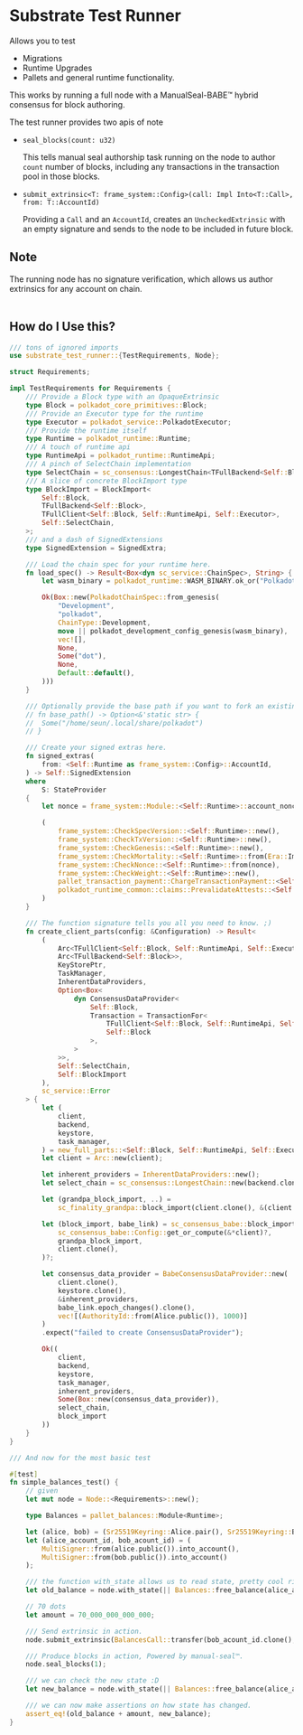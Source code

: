 # Substrate Test Runner

Allows you to test
<br />

-   Migrations
-   Runtime Upgrades
-   Pallets and general runtime functionality.

This works by running a full node with a ManualSeal-BABE™ hybrid consensus for block authoring.

The test runner provides two apis of note

-   `seal_blocks(count: u32)`
    <br/>

    This tells manual seal authorship task running on the node to author `count` number of blocks, including any transactions in the transaction pool in those blocks.

-   `submit_extrinsic<T: frame_system::Config>(call: Impl Into<T::Call>, from: T::AccountId)`
    <br/>

    Providing a `Call` and an `AccountId`, creates an `UncheckedExtrinsic` with an empty signature and sends to the node to be included in future block.

<h2>Note</h2>
The running node has no signature verification, which allows us author extrinsics for any account on chain.
    <br/>
    <br/>

<h2>How do I Use this?</h2>


```rust
/// tons of ignored imports
use substrate_test_runner::{TestRequirements, Node};

struct Requirements;

impl TestRequirements for Requirements {
    /// Provide a Block type with an OpaqueExtrinsic
    type Block = polkadot_core_primitives::Block;
    /// Provide an Executor type for the runtime
    type Executor = polkadot_service::PolkadotExecutor;
    /// Provide the runtime itself
    type Runtime = polkadot_runtime::Runtime;
    /// A touch of runtime api
    type RuntimeApi = polkadot_runtime::RuntimeApi;
    /// A pinch of SelectChain implementation
    type SelectChain = sc_consensus::LongestChain<TFullBackend<Self::Block>, Self::Block>;
    /// A slice of concrete BlockImport type
	type BlockImport = BlockImport<
		Self::Block,
		TFullBackend<Self::Block>,
		TFullClient<Self::Block, Self::RuntimeApi, Self::Executor>,
		Self::SelectChain,
    >;
    /// and a dash of SignedExtensions
	type SignedExtension = SignedExtra;

    /// Load the chain spec for your runtime here.
	fn load_spec() -> Result<Box<dyn sc_service::ChainSpec>, String> {
		let wasm_binary = polkadot_runtime::WASM_BINARY.ok_or("Polkadot development wasm not available")?;

		Ok(Box::new(PolkadotChainSpec::from_genesis(
			"Development",
			"polkadot",
			ChainType::Development,
			move || polkadot_development_config_genesis(wasm_binary),
			vec![],
			None,
			Some("dot"),
			None,
			Default::default(),
		)))
	}

    /// Optionally provide the base path if you want to fork an existing chain.
	// fn base_path() -> Option<&'static str> {
	// 	Some("/home/seun/.local/share/polkadot")
	// }

    /// Create your signed extras here.
	fn signed_extras(
		from: <Self::Runtime as frame_system::Config>::AccountId,
	) -> Self::SignedExtension
	where
		S: StateProvider
	{
		let nonce = frame_system::Module::<Self::Runtime>::account_nonce(from);

		(
			frame_system::CheckSpecVersion::<Self::Runtime>::new(),
			frame_system::CheckTxVersion::<Self::Runtime>::new(),
			frame_system::CheckGenesis::<Self::Runtime>::new(),
			frame_system::CheckMortality::<Self::Runtime>::from(Era::Immortal),
			frame_system::CheckNonce::<Self::Runtime>::from(nonce),
			frame_system::CheckWeight::<Self::Runtime>::new(),
			pallet_transaction_payment::ChargeTransactionPayment::<Self::Runtime>::from(0),
			polkadot_runtime_common::claims::PrevalidateAttests::<Self::Runtime>::new(),
		)
	}

    /// The function signature tells you all you need to know. ;)
	fn create_client_parts(config: &Configuration) -> Result<
		(
			Arc<TFullClient<Self::Block, Self::RuntimeApi, Self::Executor>>,
			Arc<TFullBackend<Self::Block>>,
			KeyStorePtr,
			TaskManager,
			InherentDataProviders,
			Option<Box<
				dyn ConsensusDataProvider<
					Self::Block,
					Transaction = TransactionFor<
						TFullClient<Self::Block, Self::RuntimeApi, Self::Executor>,
						Self::Block
					>,
				>
			>>,
			Self::SelectChain,
			Self::BlockImport
		),
		sc_service::Error
	> {
		let (
			client,
			backend,
			keystore,
			task_manager,
		) = new_full_parts::<Self::Block, Self::RuntimeApi, Self::Executor>(config)?;
		let client = Arc::new(client);

		let inherent_providers = InherentDataProviders::new();
		let select_chain = sc_consensus::LongestChain::new(backend.clone());

		let (grandpa_block_import, ..) =
			sc_finality_grandpa::block_import(client.clone(), &(client.clone() as Arc<_>), select_chain.clone())?;

		let (block_import, babe_link) = sc_consensus_babe::block_import(
			sc_consensus_babe::Config::get_or_compute(&*client)?,
			grandpa_block_import,
			client.clone(),
		)?;

		let consensus_data_provider = BabeConsensusDataProvider::new(
			client.clone(),
			keystore.clone(),
			&inherent_providers,
			babe_link.epoch_changes().clone(),
			vec![(AuthorityId::from(Alice.public()), 1000)]
		)
		.expect("failed to create ConsensusDataProvider");

		Ok((
			client,
			backend,
			keystore,
			task_manager,
			inherent_providers,
			Some(Box::new(consensus_data_provider)),
			select_chain,
			block_import
		))
	}
}

/// And now for the most basic test

#[test]
fn simple_balances_test() {
	// given
	let mut node = Node::<Requirements>::new();

	type Balances = pallet_balances::Module<Runtime>;

	let (alice, bob) = (Sr25519Keyring::Alice.pair(), Sr25519Keyring::Bob.pair());
	let (alice_account_id, bob_acount_id) = (
        MultiSigner::from(alice.public()).into_account(),
        MultiSigner::from(bob.public()).into_account()
    );

    /// the function with_state allows us to read state, pretty cool right? :D
	let old_balance = node.with_state(|| Balances::free_balance(alice_account_id.clone()));

    // 70 dots
    let amount = 70_000_000_000_000;

    /// Send extrinsic in action.
	node.submit_extrinsic(BalancesCall::transfer(bob_acount_id.clone(), amount), alice_account_id.clone());

    /// Produce blocks in action, Powered by manual-seal™.
	node.seal_blocks(1);

    /// we can check the new state :D
	let new_balance = node.with_state(|| Balances::free_balance(alice_account_id));

    /// we can now make assertions on how state has changed.
	assert_eq!(old_balance + amount, new_balance);
}
```
